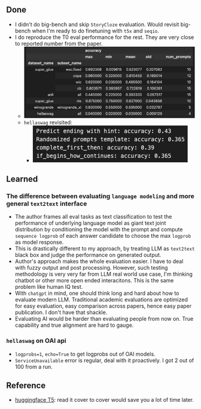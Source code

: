 ## Done
- I didn't do big-bench and skip `StoryCloze` evaluation. Would revisit big-bench when I'm ready to do finetuning with `t5x` and `seqio`. 
- I do reproduce the T0 eval performance for the rest. They are very close to reported number from the paper. 
  - ![](./image/general.png)
  - `hellaswag` revisited:
    - ![hellaswag](./image/hellaswag.png)

## Learned
### The difference between evaluating `language modeling` and more general `text2text` interface
- The author frames all eval tasks as text classification to test the performance of underlying language model as giant text joint distribution by conditioning the model with the prompt and compute `sequence logprob` of each answer candidate to choose the max `logprob` as model response. 
- This is drastically different to my approach, by treating LLM as `text2text` black box and judge the performance on generated output. 
- Author's approach makes the whole evaluation easier. I have to deal with fuzzy output and post processing. However, such testing methodology is very very far from LLM real world use case, I'm thinking chatbot or other more open ended interacitons. This is the same problem like human IQ test.
- With `chatgpt` in mind, one should think long and hard about how to evaluate modern LLM. Traditional academic evaluations are optimized for easy evaluation, easy comparison across papers, hence easy paper publication. I don't have that shackle. 
- Evaluating AI would be harder than evaluating people from now on. True capability and true alignment are hard to gauge.

### `hellaswag` on OAI api
- `logprobs=1`, `echo=True` to get logprobs out of OAI models. 
- `ServiceUnavailable` error is regular, deal with it proactively. I got 2 out of 100 from a run. 

## Reference
- [huggingface T5](https://huggingface.co/docs/transformers/main/en/model_doc/t5): read it cover to cover would save you a lot of time later. 
